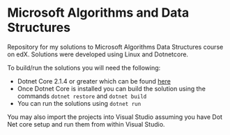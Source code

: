 # Microsoft Algorithms and Data Structures
Repository for my solutions to Microsoft Algorithms Data Structures course on edX. Solutions were developed using Linux and Dotnetcore.

To build/run the solutions you will need the following:
* Dotnet Core 2.1.4 or greater which can be found [here](https://www.microsoft.com/net/download)
* Once Dotnet Core is installed you can build the solution using the commands `dotnet restore` and `dotnet build`
* You can run the solutions using `dotnet run`

You may also import the projects into Visual Studio assuming you have Dot Net core setup and run them from within Visual Studio.
